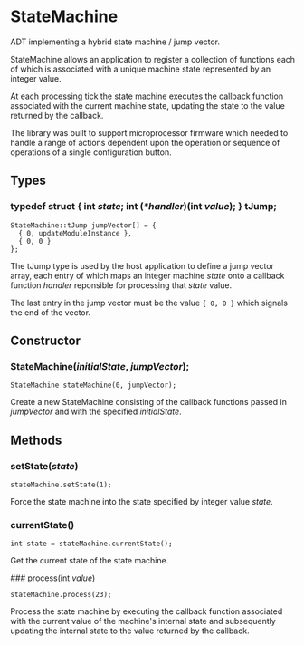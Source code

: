 # StateMachine

ADT implementing a hybrid state machine / jump vector.

StateMachine allows an application to register a collection of
functions each of which is associated with a unique machine state
represented by an integer value.

At each processing tick the state machine executes the callback
function associated with the current machine state, updating the
state to the value returned by the callback.

The library was built to support microprocessor firmware which needed
to handle a range of actions dependent upon the operation or sequence
of operations of a single configuration button.

## Types

### typedef struct { int _state_; int (_*handler_)(int _value_); } tJump;
```
StateMachine::tJump jumpVector[] = {
  { 0, updateModuleInstance },  
  { 0, 0 }
};
```
The tJump type is used by the host application to define a jump vector
array, each entry of which maps an integer machine *state* onto a
callback function *handler* reponsible for processing that *state* value.

The last entry in the jump vector must be the value ```{ 0, 0 }``` which
signals the end of the vector.

## Constructor

### StateMachine(*initialState*, *jumpVector*);
```
StateMachine stateMachine(0, jumpVector);
```
Create a new StateMachine consisting of the callback functions passed
in *jumpVector* and with the specified *initialState*.

## Methods

### setState(*state*)
```
stateMachine.setState(1);
```
Force the state machine into the state specified by integer value
*state*.

### currentState()
```
int state = stateMachine.currentState();
```
Get the current state of the state machine.

### process(int _value_)
```
stateMachine.process(23);
```
Process the state machine by executing the callback function associated
with the current value of the machine's internal state and subsequently
updating the internal state to the value returned by the callback. 
